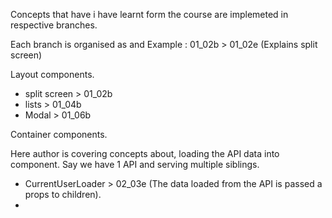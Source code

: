 Concepts that have i have learnt form the course are implemeted in respective branches.

Each branch is organised as <branch><beginning> and <branch><ending> 
Example :  01_02b > 01_02e (Explains split screen)

Layout components.

* split screen > 01_02b
* lists        > 01_04b
* Modal        > 01_06b 

Container components.

Here author is covering concepts about, loading the API data into component. 
Say we have 1 API and serving multiple siblings. 

* CurrentUserLoader > 02_03e (The data loaded from the API is passed a props to children).
* 
